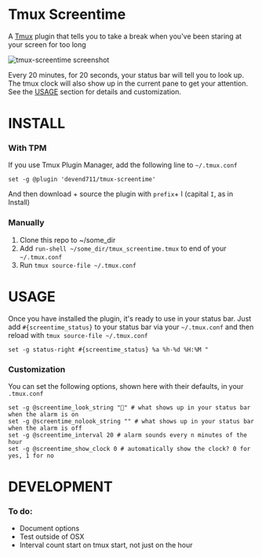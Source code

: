 # Tmux Screentime

A [Tmux](https://github.com/tmux/tmux/wiki) plugin that tells you to take a break when you've been staring at your screen for too long

![tmux-screentime screenshot](https://user-images.githubusercontent.com/4107518/27671637-13f37dfa-5c63-11e7-8775-0aa6acaece7f.png)

Every 20 minutes, for 20 seconds, your status bar will tell you to look up. The tmux clock will also show up in the current pane to get your attention. See the [USAGE](#usage) section for details and customization.

# INSTALL
### With TPM
If you use Tmux Plugin Manager, add the following line to `~/.tmux.conf`

```
set -g @plugin 'devend711/tmux-screentime'
```

And then download + source the plugin with `prefix`+ I (capital `I`, as in Install)

### Manually
1. Clone this repo to ~/some_dir
2. Add `run-shell ~/some_dir/tmux_screentime.tmux` to end of your `~/.tmux.conf`
3. Run `tmux source-file ~/.tmux.conf`

# USAGE
Once you have installed the plugin, it's ready to use in your status bar. Just add `#{screentime_status}` to your status bar via your `~/.tmux.conf` and then reload with `tmux source-file ~/.tmux.conf`

```
set -g status-right #{screentime_status} %a %h-%d %H:%M "
``` 

### Customization

You can set the following options, shown here with their defaults, in your `.tmux.conf`

```
set -g @screentime_look_string "👀" # what shows up in your status bar when the alarm is on
set -g @screentime_nolook_string "" # what shows up in your status bar when the alarm is off
set -g @screentime_interval 20 # alarm sounds every n minutes of the hour
set -g @screentime_show_clock 0 # automatically show the clock? 0 for yes, 1 for no 
```

# DEVELOPMENT
### To do:
- Document options
- Test outside of OSX 
- Interval count start on tmux start, not just on the hour
